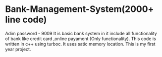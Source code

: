 # Bank-Management-System(2000+ line code)
Adim password - 9009
It is basic bank system in it include all functionality of bank like credit card ,online payament (Only functionality). 
This code is written in c++ using turboc.
It uses satic memory  location.
This is my first year project.
